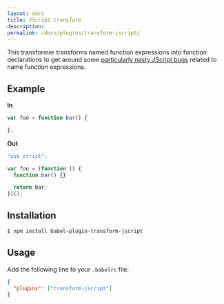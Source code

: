 ```yaml
---
layout: docs
title: JScript transform
description:
permalink: /docs/plugins/transform-jscript/
---
```


This transformer transforms named function expressions into function declarations to get around some
[particularly nasty JScript bugs](https://kangax.github.io/nfe/#jscript-bugs) related to name
function expressions.

## Example

**In**

```javascript
var foo = function bar() {

};
```

**Out**

```javascript
"use strict";

var foo = (function () {
  function bar() {}

  return bar;
})();
```

## Installation

```sh
$ npm install babel-plugin-transform-jscript
```

## Usage

Add the following line to your `.babelrc` file:

```json
{
  "plugins": ["transform-jscript"]
}
```
